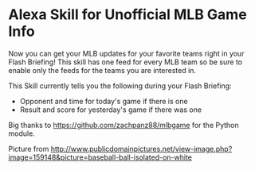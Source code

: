 # Alexa Skill for Unofficial MLB Game Info
Now you can get your MLB updates for your favorite teams right in your Flash Briefing!  This skill has one feed for every MLB team so be sure to enable only the feeds for the teams you are interested in.  

This Skill currently tells you the following during your Flash Briefing:
* Opponent and time for today's game if there is one
* Result and score for yesterday's game if there was one

Big thanks to https://github.com/zachpanz88/mlbgame for the Python module.

Picture from http://www.publicdomainpictures.net/view-image.php?image=159148&picture=baseball-ball-isolated-on-white
